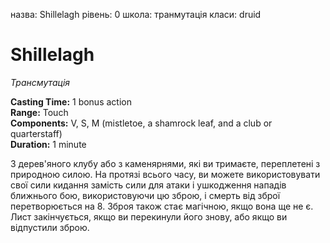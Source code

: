 назва: Shillelagh рівень: 0 школа: транмутація класи: druid

# Shillelagh
_Трансмутація_

**Casting Time:** 1 bonus action    
**Range:** Touch    
**Components:** V, S, M (mistletoe, a shamrock leaf, and a club or quarterstaff)    
**Duration:** 1 minute

З дерев'яного клубу або з каменярнями, які ви тримаєте, переплетені з природною силою. На протязі всього часу, ви можете використовувати свої сили кидання замість сили для атаки і ушкодження нападів ближнього бою, використовуючи цю зброю, і смерть від зброї перетворюється на 8. Зброя також стає магічною, якщо вона ще не є. Лист закінчується, якщо ви перекинули його знову, або якщо ви відпустили зброю. 
